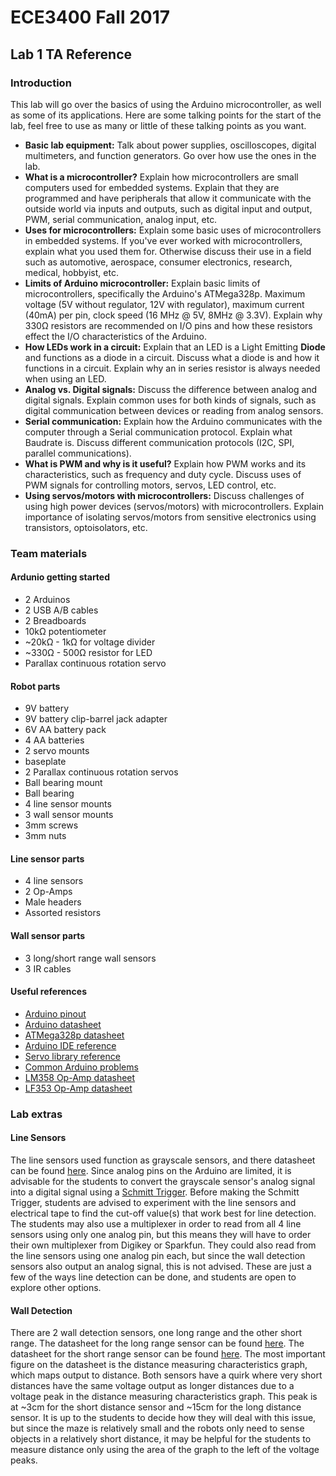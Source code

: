 # ECE3400 Fall 2017
## Lab 1 TA Reference
### Introduction
This lab will go over the basics of using the Arduino microcontroller, as well as some of its applications. Here are some talking points for the start of the lab, feel free to use as many or little of these talking points as you want.
* **Basic lab equipment:** Talk about power supplies, oscilloscopes, digital multimeters, and function generators. Go over how use the ones in the lab.
* **What is a microcontroller?** Explain how microcontrollers are small computers used for embedded systems. Explain that they are programmed and have peripherals that allow it communicate with the outside world via inputs and outputs, such as digital input and output, PWM, serial communication, analog input, etc.
* **Uses for microcontrollers:** Explain some basic uses of microcontrollers in embedded systems. If you've ever worked with microcontrollers, explain what you used them for. Otherwise discuss their use in a field such as automotive, aerospace, consumer electronics, research, medical, hobbyist, etc.
* **Limits of Arduino microcontroller:** Explain basic limits of microcontrollers, specifically the Arduino's ATMega328p. Maximum voltage (5V without regulator, 12V with regulator), maximum current (40mA) per pin, clock speed (16 MHz @ 5V, 8MHz @ 3.3V). Explain why 330&Omega; resistors are recommended on I/O pins and how these resistors effect the I/O characteristics of the Arduino.
* **How LEDs work in a circuit:** Explain that an LED is a Light Emitting **Diode** and functions as a diode in a circuit. Discuss what a diode is and how it functions in a circuit. Explain why an in series resistor is always needed when using an LED.
* **Analog vs. Digital signals:** Discuss the difference between analog and digital signals. Explain common uses for both kinds of signals, such as digital communication between devices or reading from analog sensors.
* **Serial communication:** Explain how the Arduino communicates with the computer through a Serial communication protocol. Explain what Baudrate is. Discuss different communication protocols (I2C, SPI, parallel communications).
* **What is PWM and why is it useful?** Explain how PWM works and its characteristics, such as frequency and duty cycle. Discuss uses of PWM signals for controlling motors, servos, LED control, etc.
* **Using servos/motors with microcontrollers:** Discuss challenges of using high power devices (servos/motors) with microcontrollers. Explain importance of isolating servos/motors from sensitive electronics using transistors, optoisolators, etc.

### Team materials
#### Ardunio getting started
* 2 Arduinos
* 2 USB A/B cables
* 2 Breadboards
* 10k&Omega; potentiometer
* ~20k&Omega; - 1k&Omega; for voltage divider
* ~330&Omega; - 500&Omega; resistor for LED
* Parallax continuous rotation servo

#### Robot parts
* 9V battery
* 9V battery clip-barrel jack adapter
* 6V AA battery pack
* 4 AA batteries
* 2 servo mounts
* baseplate
* 2 Parallax continuous rotation servos
* Ball bearing mount
* Ball bearing
* 4 line sensor mounts
* 3 wall sensor mounts
* 3mm screws
* 3mm nuts

#### Line sensor parts
* 4 line sensors
* 2 Op-Amps
* Male headers
* Assorted resistors

#### Wall sensor parts
* 3 long/short range wall sensors
* 3 IR cables

#### Useful references
- [Arduino pinout](http://foros.giltesa.com/otros/arduino/fc/docs/pinout/uno.jpg)
- [Arduino datasheet](https://www.farnell.com/datasheets/1682209.pdf)
- [ATMega328p datasheet](http://www.atmel.com/images/Atmel-8271-8-bit-AVR-Microcontroller-ATmega48A-48PA-88A-88PA-168A-168PA-328-328P_datasheet_Complete.pdf)
- [Arduino IDE reference](https://www.arduino.cc/en/Reference/HomePage)
- [Servo library reference](https://playground.arduino.cc/ComponentLib/Servo)
- [Common Arduino problems](https://www.arduino.cc/en/Guide/Troubleshooting)
- [LM358 Op-Amp datasheet](http://www.ti.com/lit/ds/symlink/lm358.pdf	)
- [LF353 Op-Amp datasheet](http://www.ti.com/lit/ds/symlink/lf353-n.pdf)

### Lab extras
#### Line Sensors
The line sensors used function as grayscale sensors, and there datasheet can be found [here](https://cdn.sparkfun.com/datasheets/Sensors/Proximity/QRE1113.pdf). Since analog pins on the Arduino are limited, it is advisable for the students to convert the grayscale sensor's analog signal into a digital signal using a [Schmitt Trigger](http://howtomechatronics.com/how-it-works/electrical-engineering/schmitt-trigger/). Before making the Schmitt Trigger, students are advised to experiment with the line sensors and electrical tape to find the cut-off value(s) that work best for line detection. The students may also use a multiplexer in order to read from all 4 line sensors using only one analog pin, but this means they will have to order their own multiplexer from Digikey or Sparkfun. They could also read from the line sensors using one analog pin each, but since the wall detection sensors also output an analog signal, this is not advised. These are just a few of the ways line detection can be done, and students are open to explore other options.
#### Wall Detection
There are 2 wall detection sensors, one long range and the other short range. The datasheet for the long range sensor can be found [here](http://www.jameco.com/Jameco/Products/ProdDS/2136454.pdf). The datasheet for the short range sensor can be found [here](https://www.pololu.com/file/0J713/GP2Y0A41SK0F.pdf). The most important figure on the datasheet is the distance measuring characteristics graph, which maps output to distance. Both sensors have a quirk where very short distances have the same voltage output as longer distances due to a voltage peak in the distance measuring characteristics graph. This peak is at ~3cm for the short distance sensor and ~15cm for the long distance sensor. It is up to the students to decide how they will deal with this issue, but since the maze is relatively small and the robots only need to sense objects in a relatively short distance, it may be helpful for the students to measure distance only using the area of the graph to the left of the voltage peaks.
